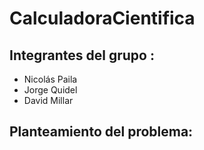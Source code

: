 # CalculadoraCientifica
## Integrantes del grupo :
- Nicolás Paila
- Jorge Quidel
- David Millar
## Planteamiento del problema: 
